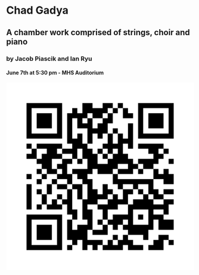 # Chad Gadya

## A chamber work comprised of strings, choir and piano

### by Jacob Piascik and Ian Ryu

#### June 7th at 5:30 pm - MHS Auditorium

![qrcode](qrcode.svg)
